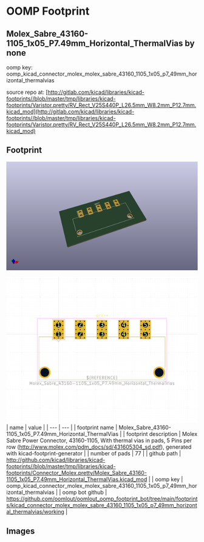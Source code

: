 # OOMP Footprint  
## Molex_Sabre_43160-1105_1x05_P7.49mm_Horizontal_ThermalVias  by none  
  
oomp key: oomp_kicad_connector_molex_molex_sabre_43160_1105_1x05_p7_49mm_horizontal_thermalvias  
  
source repo at: [http://gitlab.com/kicad/libraries/kicad-footprints//blob/master/tmp/libraries/kicad-footprints/Varistor.pretty/RV_Rect_V25S440P_L26.5mm_W8.2mm_P12.7mm.kicad_mod](http://gitlab.com/kicad/libraries/kicad-footprints//blob/master/tmp/libraries/kicad-footprints/Varistor.pretty/RV_Rect_V25S440P_L26.5mm_W8.2mm_P12.7mm.kicad_mod)  
## Footprint  
  
[![working_kicad_pcb_3d.png](working_kicad_pcb_3d_600.png)](working_kicad_pcb_3d.png)  
  
[![working.png](working_600.png)](working.png)  
| name | value | 
| --- | --- | 
| footprint name | Molex_Sabre_43160-1105_1x05_P7.49mm_Horizontal_ThermalVias | 
| footprint description | Molex Sabre Power Connector, 43160-1105, With thermal vias in pads, 5 Pins per row (http://www.molex.com/pdm_docs/sd/431605304_sd.pdf), generated with kicad-footprint-generator | 
| number of pads | 77 | 
| github path | http://github.com/kicad/libraries/kicad-footprints//blob/master/tmp/libraries/kicad-footprints/Connector_Molex.pretty/Molex_Sabre_43160-1105_1x05_P7.49mm_Horizontal_ThermalVias.kicad_mod | 
| oomp key | oomp_kicad_connector_molex_molex_sabre_43160_1105_1x05_p7_49mm_horizontal_thermalvias | 
| oomp bot github | https://github.com/oomlout/oomlout_oomp_footprint_bot/tree/main/footprints/kicad_connector_molex_molex_sabre_43160_1105_1x05_p7_49mm_horizontal_thermalvias/working | 
## Images  
